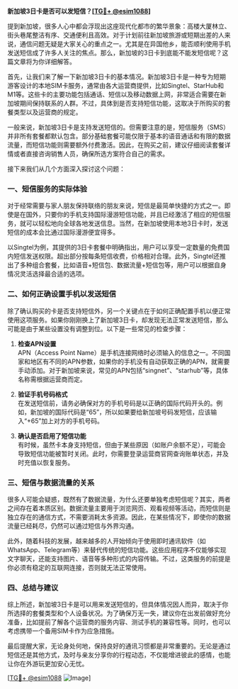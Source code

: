 **新加坡3日卡是否可以发短信？[[TG💪+ @esim1088](https://t.me/s/esim1088)]**

提到新加坡，很多人心中都会浮现出这座现代化都市的繁华景象：高楼大厦林立、街头巷尾整洁有序、交通便利且高效。对于计划前往新加坡旅游或短期出差的人来说，通信问题无疑是大家关心的重点之一。尤其是在异国他乡，能否顺利使用手机发送短信成了许多人关注的焦点。那么，新加坡的3日卡到底能不能发短信呢？这篇文章将为你详细解答。

首先，让我们来了解一下新加坡3日卡的基本情况。新加坡3日卡是一种专为短期游客设计的本地SIM卡服务，通常由各大运营商提供，比如Singtel、StarHub和M1等。这些卡的主要功能包括通话、短信以及移动数据上网，非常适合需要在新加坡期间保持联系的人群。不过，具体到是否支持短信功能，这取决于所购买的套餐类型以及运营商的规定。

一般来说，新加坡3日卡是支持发送短信的。但需要注意的是，短信服务（SMS）并非所有套餐都默认包含。部分基础套餐可能仅限于基本的语音通话和有限的数据流量，而短信功能则需要额外付费激活。因此，在购买之前，建议仔细阅读套餐详情或者直接咨询销售人员，确保所选方案符合自己的需求。

接下来我们从几个方面深入探讨这个问题：

### 一、短信服务的实际体验

对于经常需要与家人朋友保持联络的朋友来说，短信是最简单快捷的方式之一。即使是在国外，只要你的手机支持国际漫游短信功能，并且已经激活了相应的短信服务，就可以轻松地向全球各地发送信息。当然，在新加坡使用本地3日卡时，发送短信的成本会比通过国际漫游便宜得多。

以Singtel为例，其提供的3日卡套餐中明确指出，用户可以享受一定数量的免费国内短信发送权限。超出部分按每条短信收费，价格相对合理。此外，Singtel还推出了多种组合套餐，比如语音+短信包、数据流量+短信包等，用户可以根据自身情况灵活选择最合适的选项。

### 二、如何正确设置手机以发送短信

除了确认购买的卡是否支持短信外，另一个关键点在于如何正确配置手机以便正常使用这项服务。如果你刚刚换上了新加坡3日卡，却发现无法正常发送短信，那么可能是由于某些设置没有调整到位。以下是一些常见的检查步骤：

1. **检查APN设置**  
   APN（Access Point Name）是手机连接网络时必须输入的信息之一。不同国家和地区有不同的APN参数，如果你的手机没有自动获取正确的APN，就需要手动添加。对于新加坡来说，常见的APN包括“singnet”、“starhub”等，具体名称需根据运营商而定。

2. **验证手机号码格式**  
   在发送短信前，请务必确保对方的手机号码是以正确的国际代码开头的。例如，新加坡的国际代码是“65”，所以如果要给新加坡号码发短信，应该输入“+65”加上对方的手机号码。

3. **确认是否启用了短信功能**  
   有时候，虽然卡本身支持短信，但由于某些原因（如账户余额不足），可能会导致短信功能被暂时关闭。此时，你需要登录运营商官网查询账单状态，并及时充值以恢复服务。

### 三、短信与数据流量的关系

很多人可能会疑惑，既然有了数据流量，为什么还要单独考虑短信呢？其实，两者之间存在着本质区别。数据流量主要用于浏览网页、观看视频等活动，而短信则是独立存在的通信方式，不需要消耗太多资源。因此，在某些情况下，即使你的数据流量已经耗尽，仍然可以通过短信与外界沟通。

此外，随着科技的发展，越来越多的人开始倾向于使用即时通讯软件（如WhatsApp、Telegram等）来替代传统的短信功能。这些应用程序不仅能够实现文字聊天，还能支持图片、语音等多种形式的内容传输。不过，这类服务的前提是你必须有稳定的互联网连接，否则就无法正常使用。

### 四、总结与建议

综上所述，新加坡3日卡是可以用来发送短信的，但具体情况因人而异，取决于你所选择的套餐类型和个人设备状况。为了确保万无一失，建议你在出发前做好充分准备，比如提前了解各个运营商的服务内容、测试手机的兼容性等。同时，也可以考虑携带一个备用SIM卡作为应急措施。

最后提醒大家，无论身处何地，保持良好的通讯习惯都是非常重要的。无论是通过短信还是其他方式，及时与亲友分享你的行程动态，不仅能增进彼此的感情，也能让你在外游玩更加安心无忧。

[[TG💪+ @esim1088](https://t.me/s/esim1088) ![Image](https://i.postimg.cc/4NQfJmqS/Snipaste-2025-05-13-00-14-12.png)]